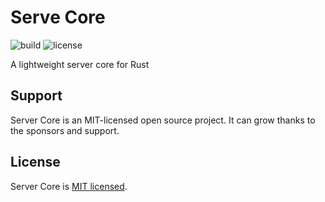 # Serve Core

![build](https://github.com/iamando/server-core/workflows/build/badge.svg)
![license](https://img.shields.io/github/license/iamando/server-core?color=success)

A lightweight server core for Rust

## Support

Server Core is an MIT-licensed open source project. It can grow thanks to the sponsors and support.

## License

Server Core is [MIT licensed](LICENSE).
